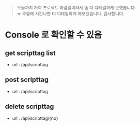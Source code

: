 > 오늘까지 저희 프로젝트 마감일이라서 좀 더 디테일하게 못했습니다. <br>
> ㅠ 주말에 시간나면 더 디테일하게 해보겠습니다. 감사합니다.

# Console 로 확인할 수 있음

## get scripttag list

* url : /api/scripttag

## post scripttag

* url : /api/scripttag

## delete scripttag 

* url : /api/scripttag/{no}
